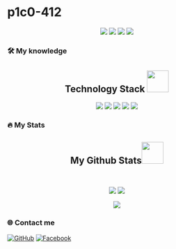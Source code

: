 # p1c0-412

<p align="center">
  <img src="https://komarev.com/ghpvc/?username=p1c0-412">
  <img src="https://shields.io/github/stars/p1c0-412">
  <img src="https://img.shields.io/github/followers/p1c0-412">
  <img src="https://img.shields.io/static/v1?label=%F0%9F%8C%9F&message=Love%20coding&style=style=flat&color=red">
</p>

### 🛠 My knowledge 
<h2 align="center">Technology Stack <img src="https://github.com/ritik307/ritik307/blob/main/images/laptop.gif" width="50"></h2>
<p align="center">
<img src="https://img.shields.io/badge/-HTML5-E34F26?style=flat-square&logo=html5&logoColor=white"/>
<img src="https://img.shields.io/badge/-CSS3-1572B6?style=flat-square&logo=css3"/>
<img src="https://img.shields.io/badge/C-00599C?style=flat-square&logo=c&logoColor=white"/>
<img src="https://img.shields.io/badge/-Java-E34A86?style=flat-square&logo=java"/>
<img src="https://img.shields.io/badge/-C++-00599C?style=flat-square&logo=c"/>
</p>


### :fire: My Stats
<h2 align="center">
  My Github Stats<img src="https://media.giphy.com/media/VgCDAzcKvsR6OM0uWg/giphy.gif" width="50">
</h2>
 
<br>

<p align = "center">
  <img  src = "https://github-readme-stats.vercel.app/api?username=p1c0-412&show_icons=true&theme=radical&line_height=27">
  <img src = "https://github-readme-stats.vercel.app/api/top-langs/?username=p1c0-412&hide=html,css,java,shaderlab,kotlin,hlsl&theme=radical">
</p>

<p align = "center">
 <img  src="https://github-readme-streak-stats.herokuapp.com/?user=p1c0-412&show_icons=true&layout=compact&locale=en&theme=radical&line_height=0" />
</p> 
 




### 🌐️ Contact me

[![GitHub](https://img.shields.io/badge/github-%23121011.svg?style=for-the-badge&logo=github&logoColor=white)](https://github.com/p1c0-412)
[![Facebook](https://img.shields.io/badge/Facebook-%231877F2.svg?style=for-the-badge&logo=Facebook&logoColor=white)](https://www.facebook.com/nguyen.quang.phuc.884315/)


